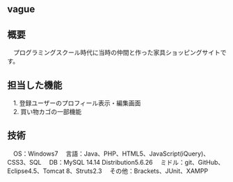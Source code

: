 ## vague

## 概要
　プログラミングスクール時代に当時の仲間と作った家具ショッピングサイトです。

## 担当した機能
　1. 登録ユーザーのプロフィール表示・編集画面  
　2. 買い物カゴの一部機能  

## 技術
　OS：Windows7
　言語：Java、PHP、HTML5、JavaScript(iQuery)、CSS3、SQL
　DB：MySQL 14.14 Distribution5.6.26
　ミドル：git、GitHub、Eclipse4.5、Tomcat 8、Struts2.3
　その他：Brackets、JUnit、XAMPP
 
